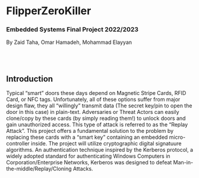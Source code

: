 ﻿# FlipperZeroKiller

### Embedded Systems Final Project 2022/2023
By Zaid Taha, Omar Hamadeh, Mohammad Elayyan

<br> 
<br> 


## Introduction
Typical “smart” doors these days depend on Magnetic Stripe Cards, RFID Card, or NFC tags. Unfortunately, all of these options suffer from major design flaw, they all “willingly” transmit data (The secret key/pin to open the door in this case) in plain-text. Adversaries or Threat Actors can easily clone/copy by these cards (by simply reading them!)  to unlock doors and gain unauthorized access. This type of attack is referred to as the “Replay Attack”. This project offers a fundamental solution to the problem by replacing these cards with a “smart key” containing an embedded micro-controller inside. The project will utilize cryptographic digital signatuure algorithms. An authentication technique inspired by the Kerberos protocol, a widely adopted standard for authenticating Windows Computers in Corporation/Enterprise Networks, Kerberos was designed to defeat Man-in-the-middle/Replay/Cloning Attacks.




